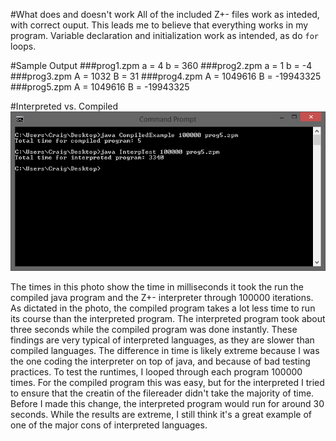 #What does and doesn't work
All of the included Z+- files work as inteded, with correct ouput. This leads me to believe that everything works in my program. Variable declaration and initialization work as intended, as do ```for``` loops.  

#Sample Output
###prog1.zpm
    a = 4
    b = 360
###prog2.zpm
    a = 1
    b = -4
###prog3.zpm
    A = 1032
    B = 31
###prog4.zpm
    A = 1049616
    B = -19943325
###prog5.zpm
    A = 1049616
    B = -19943325
  
#Interpreted vs. Compiled
![alt tag](times.png)

The times in this photo show the time in milliseconds it took the run the compiled java program and the Z+- interpreter through 100000 iterations. As dictated in the photo, the compiled program takes a lot less time to run its course than the interpreted program. The interpreted program took about three seconds while the compiled program was done instantly. These findings are very typical of interpreted languages, as they are slower than compiled languages. The difference in time is likely extreme because I was the one coding the interpreter on top of java, and because of bad testing practices. To test the runtimes, I looped through each program 100000 times. For the compiled program this was easy, but for the interpreted I tried to ensure that the creatin of the filereader didn't take the majority of time. Before I made this change, the interpreted program would run for around 30 seconds. While the results are extreme, I still think it's a great example of one of the major cons of interpreted languages. 
